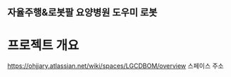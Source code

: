 ## 자율주행&로봇팔 요양병원 도우미 로봇

# 프로젝트 개요


https://ohjjary.atlassian.net/wiki/spaces/LGCDBOM/overview
스페이스 주소
